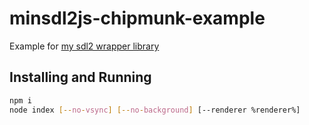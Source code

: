 # minsdl2js-chipmunk-example
Example for [my sdl2 wrapper library](https://github.com/PixelsuftJS/minsdl2js)
## Installing and Running
```sh
npm i
node index [--no-vsync] [--no-background] [--renderer %renderer%]
```
